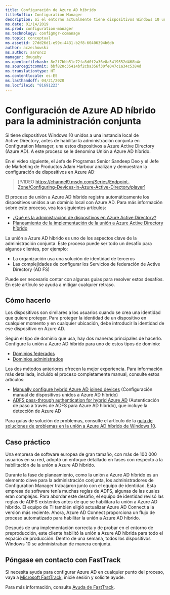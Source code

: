 ```yaml
---
title: Configuración de Azure AD híbrido
titleSuffix: Configuration Manager
description: Si el entorno actualmente tiene dispositivos Windows 10 unidos al dominio, configure Azure AD híbrido antes de habilitar la administración conjunta.
ms.date: 01/14/2019
ms.prod: configuration-manager
ms.technology: configmgr-comanage
ms.topic: conceptual
ms.assetid: 27dd26d1-e99c-4431-b2f8-60406394b6db
author: aczechowski
ms.author: aaroncz
manager: dougeby
ms.openlocfilehash: 8e2f7bbb51c72fa3d0f2a36e8a5419552d468b4c
ms.sourcegitcommit: bbf820c35414bf2cba356f30fe047c1a34c5384d
ms.translationtype: HT
ms.contentlocale: es-ES
ms.lasthandoff: 04/21/2020
ms.locfileid: "81691223"
---
```

# <a name="set-up-hybrid-azure-ad-for-co-management"></a>Configuración de Azure AD híbrido para la administración conjunta

Si tiene dispositivos Windows 10 unidos a una instancia local de Active Directory, antes de habilitar la administración conjunta en Configuration Manager, una estos dispositivos a Azure Active Directory (Azure AD). A este proceso se le denomina Unión a Azure AD híbrido. 

En el vídeo siguiente, el Jefe de Programas Senior Sandeep Deo y el Jefe de Marketing de Productos Adam Harbour analizan y demuestran la configuración de dispositivos en Azure AD:

> [!VIDEO https://channel9.msdn.com/Series/Endpoint-Zone/Configuring-Devices-in-Azure-Active-Directory/player]

El proceso de unión a Azure AD híbrido registra automáticamente los dispositivos unidos a un dominio local con Azure AD. Para más información sobre este proceso, vea los siguientes artículos:
- [¿Qué es la administración de dispositivos en Azure Active Directory?](https://docs.microsoft.com/azure/active-directory/device-management-introduction) 
- [Planeamiento de la implementación de la unión a Azure Active Directory híbrido](https://docs.microsoft.com/azure/active-directory/devices/hybrid-azuread-join-plan)

La unión a Azure AD híbrido es uno de los aspectos clave de la administración conjunta. Este proceso puede ser todo un desafío para algunos clientes, por ejemplo:
- La organización usa una solución de identidad de terceros 
- Las complejidades de configurar los Servicios de federación de Active Directory (AD FS)

Puede ser necesario contar con algunas guías para resolver estos desafíos. En este artículo se ayuda a mitigar cualquier retraso.


## <a name="how-to-do-it"></a>Cómo hacerlo

Los dispositivos son similares a los usuarios cuando se crea una identidad que quiere proteger. Para proteger la identidad de un dispositivo en cualquier momento y en cualquier ubicación, debe introducir la identidad de ese dispositivo en Azure AD.

Según el tipo de dominio que usa, hay dos maneras principales de hacerlo. Configure la unión a Azure AD híbrido para uno de estos tipos de dominio:  
- [Dominios federados](https://docs.microsoft.com/azure/active-directory/devices/hybrid-azuread-join-federated-domains)  
- [Dominios administrados](https://docs.microsoft.com/azure/active-directory/devices/hybrid-azuread-join-managed-domains)  

Los dos métodos anteriores ofrecen la mejor experiencia. Para información más detallada, incluido el proceso completamente manual, consulte estos artículos:
- [Manually configure hybrid Azure AD joined devices](https://docs.microsoft.com/azure/active-directory/device-management-hybrid-azuread-joined-devices-setup) (Configuración manual de dispositivos unidos a Azure AD híbrido)  
- [ADFS pass-through authentication for hybrid Azure AD](https://docs.microsoft.com/windows-server/identity/ad-fs/ad-fs-overview) (Autenticación de paso a través de ADFS para Azure AD híbrido), que incluye la detección de Azure AD  

Para guías de solución de problemas, consulte el artículo de la [guía de soluciones de problemas en la unión a Azure AD híbrido de Windows 10](https://docs.microsoft.com/azure/active-directory/devices/troubleshoot-hybrid-join-windows-current).



## <a name="case-study"></a>Caso práctico

Una empresa de software europea de gran tamaño, con más de 100 000 usuarios en su red, adoptó un enfoque detallado en fases con respecto a la habilitación de la unión a Azure AD híbrido.

Durante la fase de planeamiento, como la unión a Azure AD híbrido es un elemento clave para la administración conjunta, los administradores de Configuration Manager trabajaron junto con el equipo de identidad. Esta empresa de software tenía muchas reglas de ADFS, algunas de las cuales eran complejas. Para abordar este desafío, el equipo de identidad revisó las reglas de ADFS existentes antes de que se habilitara la unión a Azure AD híbrido. El equipo de TI también eligió actualizar Azure AD Connect a la versión más reciente. Ahora, Azure AD Connect proporciona un flujo de proceso automatizado para habilitar la unión a Azure AD híbrido.

Después de una implementación correcta y de probar en el entorno de preproducción, este cliente habilitó la unión a Azure AD híbrida para todo el espacio de producción. Dentro de una semana, todos los dispositivos Windows 10 se administraban de manera conjunta.



## <a name="contact-fasttrack"></a>Póngase en contacto con FastTrack

Si necesita ayuda para configurar Azure AD en cualquier punto del proceso, vaya a [Microsoft FastTrack](https://Microsoft.com/FastTrack/), inicie sesión y solicite ayude. 

Para más información, consulte [Ayuda de FastTrack](quickstart-fasttrack.md). 

